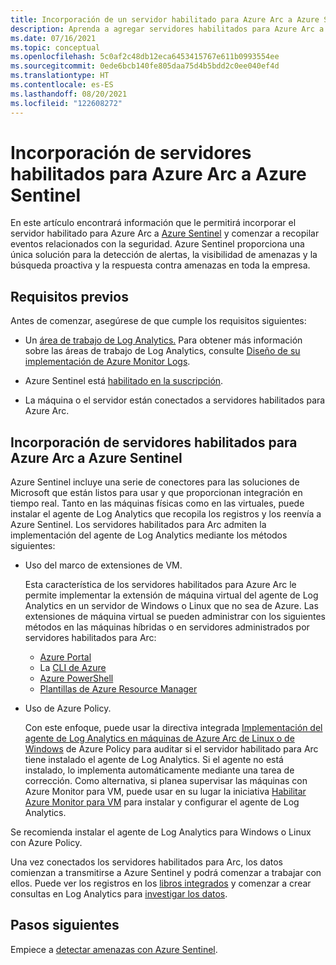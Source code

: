 ```yaml
---
title: Incorporación de un servidor habilitado para Azure Arc a Azure Sentinel
description: Aprenda a agregar servidores habilitados para Azure Arc a Azure Sentinel y a supervisar de forma proactiva su estado de seguridad.
ms.date: 07/16/2021
ms.topic: conceptual
ms.openlocfilehash: 5c0af2c48db12eca6453415767e611b0993554ee
ms.sourcegitcommit: 0ede6bcb140fe805daa75d4b5bdd2c0ee040ef4d
ms.translationtype: HT
ms.contentlocale: es-ES
ms.lasthandoff: 08/20/2021
ms.locfileid: "122608272"
---
```

# <a name="onboard-azure-arc-enabled-servers-to-azure-sentinel"></a>Incorporación de servidores habilitados para Azure Arc a Azure Sentinel

En este artículo encontrará información que le permitirá incorporar el servidor habilitado para Azure Arc a [Azure Sentinel](../../sentinel/overview.md) y comenzar a recopilar eventos relacionados con la seguridad. Azure Sentinel proporciona una única solución para la detección de alertas, la visibilidad de amenazas y la búsqueda proactiva y la respuesta contra amenazas en toda la empresa.

## <a name="prerequisites"></a>Requisitos previos

Antes de comenzar, asegúrese de que cumple los requisitos siguientes:

- Un [área de trabajo de Log Analytics.](../../azure-monitor/logs/data-platform-logs.md) Para obtener más información sobre las áreas de trabajo de Log Analytics, consulte [Diseño de su implementación de Azure Monitor Logs](../../azure-monitor/logs/design-logs-deployment.md).

- Azure Sentinel está [habilitado en la suscripción](../../sentinel/quickstart-onboard.md).

- La máquina o el servidor están conectados a servidores habilitados para Azure Arc.

## <a name="onboard-azure-arc-enabled-servers-to-azure-sentinel"></a>Incorporación de servidores habilitados para Azure Arc a Azure Sentinel

Azure Sentinel incluye una serie de conectores para las soluciones de Microsoft que están listos para usar y que proporcionan integración en tiempo real. Tanto en las máquinas físicas como en las virtuales, puede instalar el agente de Log Analytics que recopila los registros y los reenvía a Azure Sentinel. Los servidores habilitados para Arc admiten la implementación del agente de Log Analytics mediante los métodos siguientes:

- Uso del marco de extensiones de VM.

    Esta característica de los servidores habilitados para Azure Arc le permite implementar la extensión de máquina virtual del agente de Log Analytics en un servidor de Windows o Linux que no sea de Azure. Las extensiones de máquina virtual se pueden administrar con los siguientes métodos en las máquinas híbridas o en servidores administrados por servidores habilitados para Arc:

    - [Azure Portal](manage-vm-extensions-portal.md)
    - La [CLI de Azure](manage-vm-extensions-cli.md)
    - [Azure PowerShell](manage-vm-extensions-powershell.md)
    - [Plantillas de Azure Resource Manager](manage-vm-extensions-template.md)

- Uso de Azure Policy.

    Con este enfoque, puede usar la directiva integrada [Implementación del agente de Log Analytics en máquinas de Azure Arc de Linux o de Windows](../../governance/policy/samples/built-in-policies.md#monitoring) de Azure Policy para auditar si el servidor habilitado para Arc tiene instalado el agente de Log Analytics. Si el agente no está instalado, lo implementa automáticamente mediante una tarea de corrección. Como alternativa, si planea supervisar las máquinas con Azure Monitor para VM, puede usar en su lugar la iniciativa [Habilitar Azure Monitor para VM](../../governance/policy/samples/built-in-initiatives.md#monitoring) para instalar y configurar el agente de Log Analytics.

Se recomienda instalar el agente de Log Analytics para Windows o Linux con Azure Policy.

Una vez conectados los servidores habilitados para Arc, los datos comienzan a transmitirse a Azure Sentinel y podrá comenzar a trabajar con ellos. Puede ver los registros en los [libros integrados](/azure/sentinel/get-visibility) y comenzar a crear consultas en Log Analytics para [investigar los datos](/azure/sentinel/investigate-cases).

## <a name="next-steps"></a>Pasos siguientes

Empiece a [detectar amenazas con Azure Sentinel](/azure/sentinel/detect-threats-built-in).
